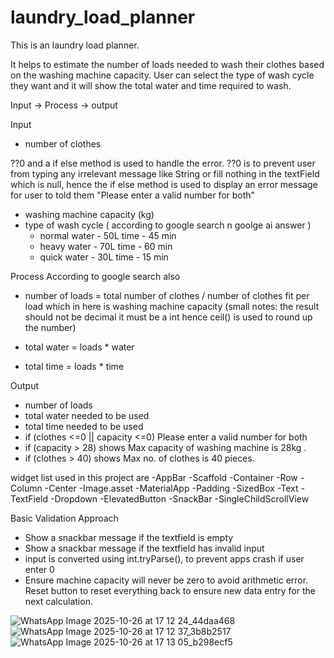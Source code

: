 # laundry_load_planner

This is an laundry load planner. 

It helps to estimate the number of loads needed to wash their clothes based on the washing machine capacity. User can select the type of wash cycle they want and it will show the total water and time required to wash.

Input -> Process -> output

Input 
- number of clothes
  
??0 and a if else method is used to handle the error. ??0 is to prevent user from typing any irrelevant message like String or fill nothing in the textField which is null, hence the if else method is used to display an error message for user to told them "Please enter a valid number for both" 

- washing machine capacity (kg)
- type of wash cycle ( according to google search n goolge ai answer )
   - normal 
      water - 50L
      time - 45 min
   - heavy 
      water - 70L
      time - 60 min
   - quick 
      water - 30L
      time - 15 min

Process 
 According to google search also 
 - number of loads  = total number of clothes / number of clothes fit per load 
 which in here is washing machine capacity 
 (small notes: the result should not be decimal it must be a int hence ceil() is used to round up the number)
  
 - total water = loads * water
 - total time = loads * time

Output
- number of loads 
- total water needed to be used 
- total time needed to be used
- if (clothes <=0 || capacity <=0) Please enter a valid number for both
- if (capacity > 28) shows Max capacity of washing machine is 28kg .
- if (clothes > 40) shows Max no. of clothes is 40 pieces.

widget list used in this project are 
-AppBar
-Scaffold 
-Container
-Row
-Column
-Center
-Image.asset
-MaterialApp 
-Padding
-SizedBox
-Text
-TextField
-Dropdown
-ElevatedButton
-SnackBar
-SingleChildScrollView

Basic Validation Approach 
- Show a snackbar message  if the textfield is empty
- Show a snackbar message if the textfield has invalid input
- input is converted using int.tryParse(), to prevent apps crash if user enter 0
- Ensure machine capacity will never be zero to avoid arithmetic error. 
Reset button to reset everything back to ensure new data entry for the next calculation.


![WhatsApp Image 2025-10-26 at 17 12 24_44daa468](https://github.com/user-attachments/assets/db4d77c9-f7f9-4770-ac2f-0e4f906b7eb7) 
![WhatsApp Image 2025-10-26 at 17 12 37_3b8b2517](https://github.com/user-attachments/assets/7eb7a28d-c75d-45fe-a674-08f135ac38da)
![WhatsApp Image 2025-10-26 at 17 13 05_b298ecf5](https://github.com/user-attachments/assets/d2cd73b0-45da-4686-8f25-4a018283bf14)










